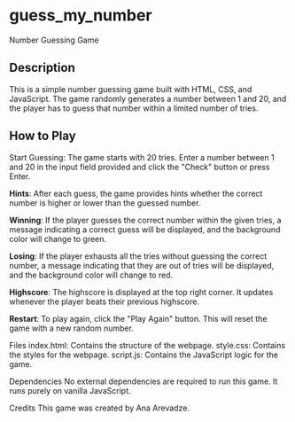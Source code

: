 # guess_my_number
Number Guessing Game


## **Description**


This is a simple number guessing game built with HTML, CSS, and JavaScript. The game randomly generates a number between 1 and 20, and the player has to guess that number within a limited number of tries.

## **How to Play**


Start Guessing: The game starts with 20 tries. Enter a number between 1 and 20 in the input field provided and click the "Check" button or press Enter.

**Hints**: After each guess, the game provides hints whether the correct number is higher or lower than the guessed number.

**Winning**: If the player guesses the correct number within the given tries, a message indicating a correct guess will be displayed, and the background color will change to green.

**Losing**: If the player exhausts all the tries without guessing the correct number, a message indicating that they are out of tries will be displayed, and the background color will change to red.

**Highscore**: The highscore is displayed at the top right corner. It updates whenever the player beats their previous highscore.

**Restart**: To play again, click the "Play Again" button. This will reset the game with a new random number.

Files
index.html: Contains the structure of the webpage.
style.css: Contains the styles for the webpage.
script.js: Contains the JavaScript logic for the game.

Dependencies
No external dependencies are required to run this game. It runs purely on vanilla JavaScript.

Credits
This game was created by Ana Arevadze.
